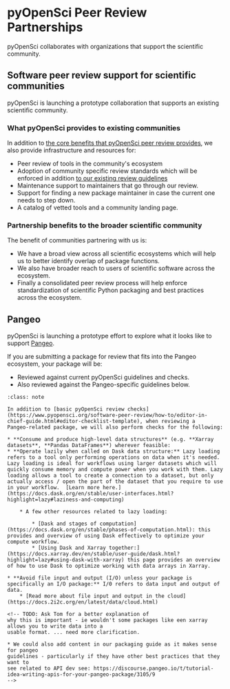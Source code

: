 # pyOpenSci Peer Review Partnerships

pyOpenSci collaborates with organizations that support the scientific
community.

## Software peer review support for scientific communities
pyOpenSci is launching a prototype collaboration that supports an existing
scientific community.

### What pyOpenSci provides to existing communities
In addition to [the core benefits that pyOpenSci peer review provides](/about/benefits),
we also provide infrastructure and resources for:
* Peer review of tools in the community's ecosystem
* Adoption of community specific review standards which will be enforced in addition
 [to our existing review guidelines](editor-checklist-template)
* Maintenance support to maintainers that go through our review.
* Support for finding a new package maintainer in case the current one needs to step down.
* A catalog of vetted tools and a community landing page.

### Partnership benefits to the broader scientific community
The benefit of communities partnering with us is:

* We have a broad view across all scientific ecosystems which will help us to better identify overlap of package functions.
* We also have broader reach to users of scientific software across the ecosystem.
* Finally a consolidated peer review process will help enforce standardization of scientific Python packaging and best practices across the ecosystem.

## Pangeo

pyOpenSci is launching a prototype effort to explore what it looks like to
support [Pangeo](https://pangeo.io/).

If you are submitting a package for review that fits into the Pangeo ecosystem,
your package will be:

* Reviewed against current pyOpenSci guidelines and checks.
* Also reviewed against the Pangeo-specific guidelines below.



```{admonition} Pangeo Specific Software Peer Review Guidelines
:class: note

In addition to [basic pyOpenSci review checks](https://www.pyopensci.org/software-peer-review/how-to/editor-in-chief-guide.html#editor-checklist-template), when reviewing a
Pangeo-related package, we will also perform checks for the following:

* **Consume and produce high-level data structures** (e.g. **Xarray datasets**, **Pandas DataFrames**) wherever feasible:
* **Operate lazily when called on Dask data structure:** Lazy loading refers to a tool only performing operations on data when it's needed. Lazy loading is ideal for workflows using larger datasets which will quickly consume memory and compute power when you work with them. Lazy loading allows a tool to create a connection to a dataset, but only actually access / open the part of the dataset that you require to use in your workflow.  [Learn more here.](https://docs.dask.org/en/stable/user-interfaces.html?highlight=lazy#laziness-and-computing)

    * A few other resources related to lazy loading:

        * [Dask and stages of computation](https://docs.dask.org/en/stable/phases-of-computation.html): this provides and overview of using Dask effectively to optimize your compute workflow.
        * [Using Dask and Xarray together:](https://docs.xarray.dev/en/stable/user-guide/dask.html?highlight=lazy#using-dask-with-xarray) this page provides an overview of how to use Dask to optimize working with data arrays in Xarray.

* **Avoid file input and output (I/O) unless your package is specifically an I/O package:** I/0 refers to data input and output of data.
    * [Read more about file input and output in the cloud](https://docs.2i2c.org/en/latest/data/cloud.html)

<!-- TODO: Ask Tom for a better explanation of
why this is important - ie wouldn't some packages like een xarray allows you to write data into a
usable format. ... need more clarification.

* We could also add content in our packaging guide as it makes sense for pangeo
guidelines - particularly if they have other best practices that they want to
see related to API dev see: https://discourse.pangeo.io/t/tutorial-idea-writing-apis-for-your-pangeo-package/3105/9
-->
